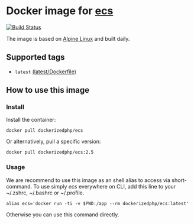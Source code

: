 # Docker image for [ecs](https://github.com/Symplify/EasyCodingStandard)

[![Build Status](https://travis-ci.org/dockerized-php/ecs.svg?branch=master)](https://travis-ci.org/dockerized-php/ecs)

The image is based on [Alpine Linux](https://alpinelinux.org/) and built daily.

## Supported tags

- `latest` [(latest/Dockerfile)](https://github.com/dockerized-php/ecs/blob/master/latest/Dockerfile)

## How to use this image

### Install

Install the container:

```
docker pull dockerizedphp/ecs
```

Or alternatively, pull a specific version:

```
docker pull dockerizedphp/ecs:2.5
```

### Usage

We are recommend to use this image as an shell alias to access via short-command.
To use simply *ecs* everywhere on CLI, add this line to your ~/.zshrc, ~/.bashrc or ~/.profile.

```
alias ecs='docker run -ti -v $PWD:/app --rm dockerizedphp/ecs:latest'
```

Otherwise you can use this command directly.
